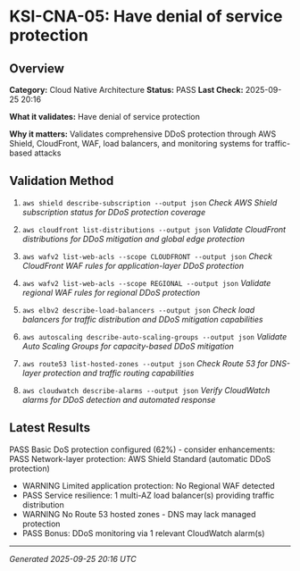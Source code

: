 # KSI-CNA-05: Have denial of service protection

## Overview

**Category:** Cloud Native Architecture
**Status:** PASS
**Last Check:** 2025-09-25 20:16

**What it validates:** Have denial of service protection

**Why it matters:** Validates comprehensive DDoS protection through AWS Shield, CloudFront, WAF, load balancers, and monitoring systems for traffic-based attacks

## Validation Method

1. `aws shield describe-subscription --output json`
   *Check AWS Shield subscription status for DDoS protection coverage*

2. `aws cloudfront list-distributions --output json`
   *Validate CloudFront distributions for DDoS mitigation and global edge protection*

3. `aws wafv2 list-web-acls --scope CLOUDFRONT --output json`
   *Check CloudFront WAF rules for application-layer DDoS protection*

4. `aws wafv2 list-web-acls --scope REGIONAL --output json`
   *Validate regional WAF rules for regional DDoS protection*

5. `aws elbv2 describe-load-balancers --output json`
   *Check load balancers for traffic distribution and DDoS mitigation capabilities*

6. `aws autoscaling describe-auto-scaling-groups --output json`
   *Validate Auto Scaling Groups for capacity-based DDoS mitigation*

7. `aws route53 list-hosted-zones --output json`
   *Check Route 53 for DNS-layer protection and traffic routing capabilities*

8. `aws cloudwatch describe-alarms --output json`
   *Verify CloudWatch alarms for DDoS detection and automated response*

## Latest Results

PASS Basic DoS protection configured (62%) - consider enhancements: PASS Network-layer protection: AWS Shield Standard (automatic DDoS protection)
- WARNING Limited application protection: No Regional WAF detected
- PASS Service resilience: 1 multi-AZ load balancer(s) providing traffic distribution
- WARNING No Route 53 hosted zones - DNS may lack managed protection
- PASS Bonus: DDoS monitoring via 1 relevant CloudWatch alarm(s)

---
*Generated 2025-09-25 20:16 UTC*